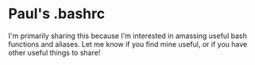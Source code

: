 # Paul's .bashrc

I'm primarily sharing this because I'm interested in amassing useful bash functions and aliases. Let me know if you find mine useful, or if you have other useful things to share!

